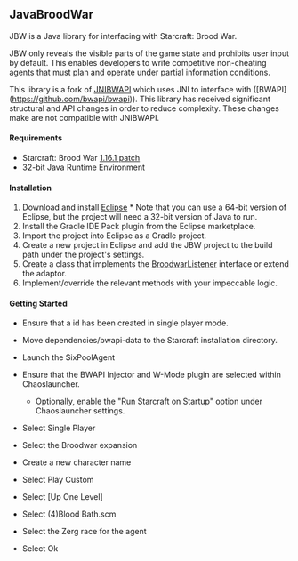 ## JavaBroodWar

JBW is a Java library for interfacing with Starcraft: Brood War. 

JBW only reveals the visible parts of the game state and prohibits user input by default. This enables developers to write competitive non-cheating agents that must plan and operate under partial information conditions. 

This library is a fork of [JNIBWAPI](https://code.google.com/p/jnibwapi/) which uses JNI to interface with ([BWAPI] (https://github.com/bwapi/bwapi)). This library has received significant structural and API changes in order to reduce complexity. These changes make are not compatible with JNIBWAPI.

#### Requirements

  * Starcraft: Brood War [1.16.1 patch](http://ftp.blizzard.com/pub/broodwar/patches/PC/BW-1161.exe)
  * 32-bit Java Runtime Environment

#### Installation

  1. Download and install [Eclipse](https://www.eclipse.org/downloads/download.php?file=/technology/epp/downloads/release/luna/SR1/eclipse-java-luna-SR1-win32.zip)
    * Note that you can use a 64-bit version of Eclipse, but the project will need a 32-bit version of Java to run.
  2. Install the Gradle IDE Pack plugin from the Eclipse marketplace.
  3. Import the project into Eclipse as a Gradle project.
  4. Create a new project in Eclipse and add the JBW project to the build path under the project's settings.
  5. Create a class that implements the [BroodwarListener](src/main/java/com/harbinger/jbw/BroodwarListener.java) interface or extend the adaptor.
  6. Implement/override the relevant methods with your impeccable logic.

#### Getting Started
  - Ensure that a id has been created in single player mode.
  - Move dependencies/bwapi-data to the Starcraft installation directory.
  - Launch the SixPoolAgent
  - Ensure that the BWAPI Injector and W-Mode plugin are selected within Chaoslauncher.
    - Optionally, enable the "Run Starcraft on Startup" option under Chaoslauncher settings.

  - Select Single Player
  - Select the Broodwar expansion
  - Create a new character name
  - Select Play Custom
  - Select [Up One Level]
  - Select (4)Blood Bath.scm
  - Select the Zerg race for the agent
  - Select Ok
